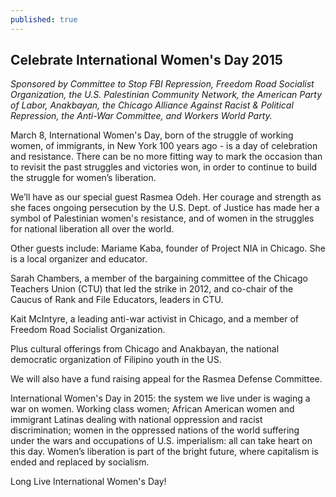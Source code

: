 ```yaml
---
published: true
---
```


## Celebrate International Women's Day 2015

_Sponsored by Committee to Stop FBI Repression, Freedom Road Socialist Organization, the U.S. Palestinian Community Network, the American Party of Labor, Anakbayan, the Chicago Alliance Against Racist & Political Repression, the Anti-War Committee, and Workers World Party._

March 8, International Women's Day, born of the struggle of working women, of immigrants, in New York 100 years ago - is a day of celebration and resistance. There can be no more fitting way to mark the occasion than to revisit the past struggles and victories won, in order to continue to build the struggle for women’s liberation.

We’ll have as our special guest Rasmea Odeh. Her courage and strength as she faces ongoing persecution by the U.S. Dept. of Justice has made her a symbol of Palestinian women's resistance, and of women in the struggles for national liberation all over the world.

Other guests include: 
Mariame Kaba, founder of Project NIA in Chicago. She is a local organizer and educator.

Sarah Chambers, a member of the bargaining committee of the Chicago Teachers Union (CTU) that led the strike in 2012, and co-chair of the Caucus of Rank and File Educators, leaders in CTU.

Kait McIntyre, a leading anti-war activist in Chicago, and a member of Freedom Road Socialist Organization.

Plus cultural offerings from Chicago and Anakbayan, the national democratic organization of Filipino youth in the US.

We will also have a fund raising appeal for the Rasmea Defense Committee.

International Women's Day in 2015: the system we live under is waging a war on women. Working class women; African American women and immigrant Latinas dealing with national oppression and racist discrimination; women in the oppressed nations of the world suffering under the wars and occupations of U.S. imperialism: all can take heart on this day. Women’s liberation is part of the bright future, where capitalism is ended and replaced by socialism.

Long Live International Women's Day!